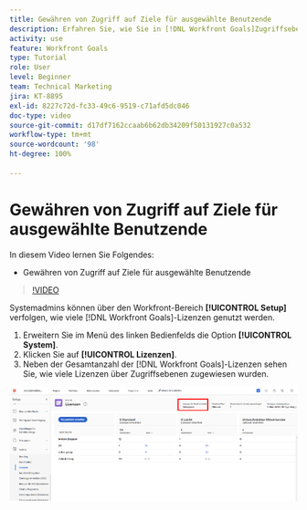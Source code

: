 ```yaml
---
title: Gewähren von Zugriff auf Ziele für ausgewählte Benutzende
description: Erfahren Sie, wie Sie in [!DNL Workfront Goals]Zugriffsebenen entsprechend dem Lizenztyp für Ihre Benutzende bearbeiten.
activity: use
feature: Workfront Goals
type: Tutorial
role: User
level: Beginner
team: Technical Marketing
jira: KT-8895
exl-id: 8227c72d-fc33-49c6-9519-c71afd5dc046
doc-type: video
source-git-commit: d17df7162ccaab6b62db34209f50131927c0a532
workflow-type: tm+mt
source-wordcount: '98'
ht-degree: 100%

---
```


# Gewähren von Zugriff auf Ziele für ausgewählte Benutzende

In diesem Video lernen Sie Folgendes:

* Gewähren von Zugriff auf Ziele für ausgewählte Benutzende

>[!VIDEO](https://video.tv.adobe.com/v/335189/?quality=12&learn=on&enablevpops)

Systemadmins können über den Workfront-Bereich **[!UICONTROL Setup]** verfolgen, wie viele [!DNL Workfront Goals]-Lizenzen genutzt werden.

1. Erweitern Sie im Menü des linken Bedienfelds die Option **[!UICONTROL System]**.
1. Klicken Sie auf **[!UICONTROL Lizenzen]**.
1. Neben der Gesamtanzahl der [!DNL Workfront Goals]-Lizenzen sehen Sie, wie viele Lizenzen über Zugriffsebenen zugewiesen wurden.

![Ein Screenshot mit der Anzahl der [!DNL Workfront Goals]-Lizenzen im Bereich „Setup“ von [!DNL Workfront]](assets/02-workfront-goals-licenses.png)

